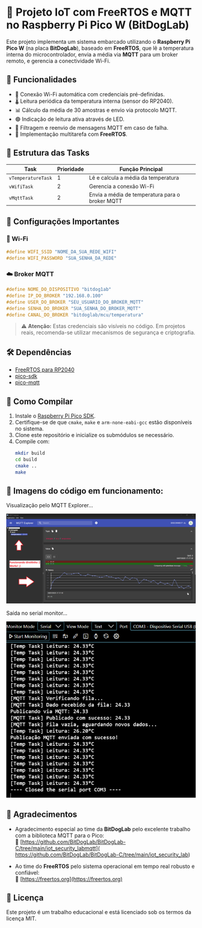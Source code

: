 ﻿
# 📡 Projeto IoT com FreeRTOS e MQTT no Raspberry Pi Pico W (BitDogLab)

Este projeto implementa um sistema embarcado utilizando o **Raspberry Pi Pico W** (na placa **BitDogLab**), baseado em **FreeRTOS**, que lê a temperatura interna do microcontrolador, envia a média via **MQTT** para um broker remoto, e gerencia a conectividade Wi-Fi.

## 🧠 Funcionalidades

- 📶 Conexão Wi-Fi automática com credenciais pré-definidas.
- 🌡️ Leitura periódica da temperatura interna (sensor do RP2040).
- 📊 Cálculo da média de 30 amostras e envio via protocolo MQTT.
- 🟢 Indicação de leitura ativa através de LED.
- 🔁 Filtragem e reenvio de mensagens MQTT em caso de falha.
- 🔄 Implementação multitarefa com **FreeRTOS**.

## 🧱 Estrutura das Tasks

| Task            | Prioridade | Função Principal                                |
|-----------------|------------|--------------------------------------------------|
| `vTemperatureTask` | 1        | Lê e calcula a média da temperatura             |
| `vWifiTask`        | 2        | Gerencia a conexão Wi-Fi                        |
| `vMqttTask`        | 2        | Envia a média de temperatura para o broker MQTT |

## 🔧 Configurações Importantes

### 🔐 Wi-Fi
```c
#define WIFI_SSID "NOME_DA_SUA_REDE_WIFI"
#define WIFI_PASSWORD "SUA_SENHA_DA_REDE"
```

### ☁️ Broker MQTT
```c
#define NOME_DO_DISPOSITIVO "bitdog1ab"
#define IP_DO_BROKER "192.168.0.100"
#define USER_DO_BROKER "SEU_USUARIO_DO_BROKER_MQTT"
#define SENHA_DO_BROKER "SUA_SENHA_DO_BROKER_MQTT"
#define CANAL_DO_BROKER "bitdoglab/mcu/temperatura"
```

> ⚠️ **Atenção:** Estas credenciais são visíveis no código. Em projetos reais, recomenda-se utilizar mecanismos de segurança e criptografia.

## 🛠️ Dependências

- [FreeRTOS para RP2040](https://www.freertos.org)
- [pico-sdk](https://github.com/raspberrypi/pico-sdk)
- [pico-mqtt](https://github.com/MKesenheimer/pico-mqtt)

## 🚀 Como Compilar

1. Instale o [Raspberry Pi Pico SDK](https://github.com/raspberrypi/pico-sdk).
2. Certifique-se de que `cmake`, `make` e `arm-none-eabi-gcc` estão disponíveis no sistema.
3. Clone este repositório e inicialize os submódulos se necessário.
4. Compile com:
   ```bash
   mkdir build
   cd build
   cmake ..
   make
   ```

## 📡 Imagens do código em funcionamento:

Visualização pelo MQTT Explorer...

![MQTT history](images/01-works.png)


Saída no serial monitor...

![Serial monitor](images/02-serial_monitor.png)


## 🙏 Agradecimentos

- Agradecimento especial ao time da **BitDogLab** pelo excelente trabalho com a biblioteca MQTT para o Pico:  
  🔗 [https://github.com/BitDogLab/BitDogLab-C/tree/main/iot_security_labmqtt]( https://github.com/BitDogLab/BitDogLab-C/tree/main/iot_security_lab)

- Ao time do **FreeRTOS** pelo sistema operacional em tempo real robusto e confiável:  
  🔗 [https://freertos.org](https://freertos.org)

## 📄 Licença

Este projeto é um trabalho educacional e está licenciado sob os termos da licença MIT.

